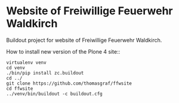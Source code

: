 # Website of Freiwillige Feuerwehr Waldkirch
Buildout project for website of Freiwillige Feuerwehr Waldkirch.

How to install new version of the Plone 4 site::
```
virtualenv venv
cd venv
./bin/pip install zc.buildout
cd ../
git clone https://github.com/thomasgraf/ffwsite
cd ffwsite
../venv/bin/buildout -c buildout.cfg
```
